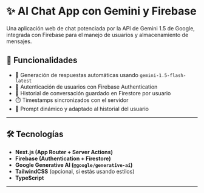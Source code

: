 # ✨ AI Chat App con Gemini y Firebase

Una aplicación web de chat potenciada por la API de Gemini 1.5 de Google, integrada con Firebase para el manejo de usuarios y almacenamiento de mensajes.

## 🚀 Funcionalidades

- 🧠 Generación de respuestas automáticas usando `gemini-1.5-flash-latest`
- 🔐 Autenticación de usuarios con Firebase Authentication
- 💬 Historial de conversación guardado en Firestore por usuario
- ⏱️ Timestamps sincronizados con el servidor
- 📄 Prompt dinámico y adaptado al historial del usuario

---

## 🛠️ Tecnologías

- **Next.js (App Router + Server Actions)**
- **Firebase (Authentication + Firestore)**
- **Google Generative AI (`@google/generative-ai`)**
- **TailwindCSS** (opcional, si estás usando estilos)
- **TypeScript**

---
